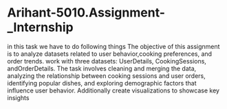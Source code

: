 # Arihant-5010.Assignment-_Internship
in this task we have to do following things
The objective of this assignment is to analyze datasets related to user behavior,cooking preferences, and order trends.
work with three datasets: UserDetails, CookingSessions, andOrderDetails.
The task involves cleaning and merging the data, analyzing the relationship between cooking sessions and user orders, identifying popular dishes, and exploring demographic factors that influence user behavior.
Additionally create visualizations to showcase key insights 
